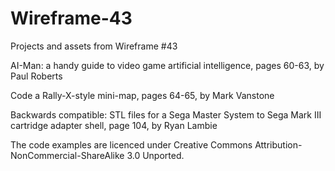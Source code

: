# Wireframe-43
Projects and assets from Wireframe #43

AI-Man: a handy guide to video game artificial intelligence, pages 60-63, by Paul Roberts

Code a Rally-X-style mini-map, pages 64-65, by Mark Vanstone

Backwards compatible: STL files for a Sega Master System to Sega Mark III cartridge adapter shell, page 104, by Ryan Lambie

The code examples are licenced under Creative Commons Attribution-NonCommercial-ShareAlike 3.0 Unported.
